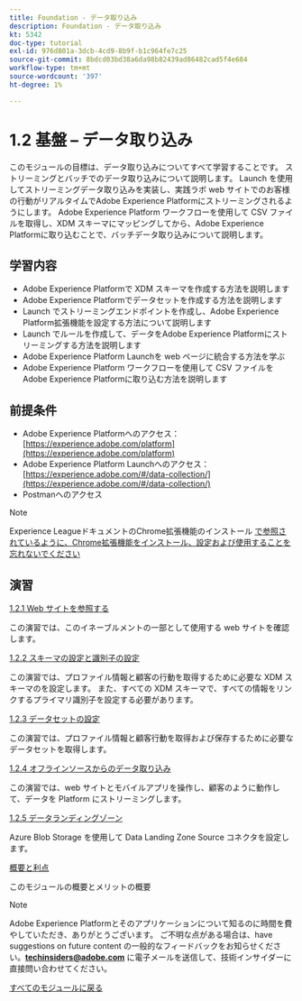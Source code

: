 ```yaml
---
title: Foundation - データ取り込み
description: Foundation - データ取り込み
kt: 5342
doc-type: tutorial
exl-id: 976d801a-3dcb-4cd9-8b9f-b1c964fe7c25
source-git-commit: 8bdcd03bd38a6da98b82439ad86482cad5f4e684
workflow-type: tm+mt
source-wordcount: '397'
ht-degree: 1%

---
```


# 1.2 基盤 – データ取り込み

このモジュールの目標は、データ取り込みについてすべて学習することです。 ストリーミングとバッチでのデータ取り込みについて説明します。 Launch を使用してストリーミングデータ取り込みを実装し、実践ラボ web サイトでのお客様の行動がリアルタイムでAdobe Experience Platformにストリーミングされるようにします。 Adobe Experience Platform ワークフローを使用して CSV ファイルを取得し、XDM スキーマにマッピングしてから、Adobe Experience Platformに取り込むことで、バッチデータ取り込みについて説明します。

## 学習内容

- Adobe Experience Platformで XDM スキーマを作成する方法を説明します
- Adobe Experience Platformでデータセットを作成する方法を説明します
- Launch でストリーミングエンドポイントを作成し、Adobe Experience Platform拡張機能を設定する方法について説明します
- Launch でルールを作成して、データをAdobe Experience Platformにストリーミングする方法を説明します
- Adobe Experience Platform Launchを web ページに統合する方法を学ぶ
- Adobe Experience Platform ワークフローを使用して CSV ファイルをAdobe Experience Platformに取り込む方法を説明します

## 前提条件

- Adobe Experience Platformへのアクセス：[https://experience.adobe.com/platform](https://experience.adobe.com/platform)
- Adobe Experience Platform Launchへのアクセス：[https://experience.adobe.com/#/data-collection/](https://experience.adobe.com/#/data-collection/)
- Postmanへのアクセス

>[!NOTE]
>
>Experience LeagueドキュメントのChrome拡張機能のインストール [ で参照されているように、Chrome拡張機能をインストール、設定および使用することを忘れないでください ](../../gettingstarted/gettingstarted/ex1.md)

## 演習

[1.2.1 Web サイトを参照する](./ex1.md)

この演習では、このイネーブルメントの一部として使用する web サイトを確認します。

[1.2.2 スキーマの設定と識別子の設定](./ex2.md)

この演習では、プロファイル情報と顧客の行動を取得するために必要な XDM スキーマのを設定します。 また、すべての XDM スキーマで、すべての情報をリンクするプライマリ識別子を設定する必要があります。

[1.2.3 データセットの設定](./ex3.md)

この演習では、プロファイル情報と顧客行動を取得および保存するために必要なデータセットを取得します。

[1.2.4 オフラインソースからのデータ取り込み](./ex4.md)

この演習では、web サイトとモバイルアプリを操作し、顧客のように動作して、データを Platform にストリーミングします。

[1.2.5 データランディングゾーン](./ex5.md)

Azure Blob Storage を使用して Data Landing Zone Source コネクタを設定します。

[概要と利点](./summary.md)

このモジュールの概要とメリットの概要

>[!NOTE]
>
>Adobe Experience Platformとそのアプリケーションについて知るのに時間を費やしていただき、ありがとうございます。 ご不明な点がある場合は、have suggestions on future content の一般的なフィードバックをお知らせください。**techinsiders@adobe.com** に電子メールを送信して、技術インサイダーに直接問い合わせてください。

[すべてのモジュールに戻る](../../../overview.md)
